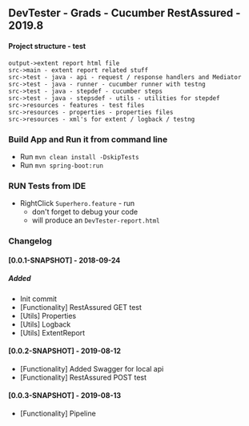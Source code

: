 ## DevTester - Grads - Cucumber RestAssured - 2019.8

#### Project structure - test

````
output->extent report html file
src->main - extent report related stuff
src->test - java - api - request / response handlers and Mediator
src->test - java - runner - cucumber runner with testng
src->test - java - stepdef - cucumber steps
src->test - java - stepsdef - utils - utilities for stepdef
src->resources - features - test files
src->resources - properties - properties files
src->resources - xml's for extent / logback / testng
````

### Build App and Run it from command line
* Run `mvn clean install -DskipTests`
* Run `mvn spring-boot:run`
    
### RUN Tests from IDE
* RightClick `Superhero.feature` - run
    - don't forget to debug your code
    - will produce an `DevTester-report.html`

### Changelog

#### [0.0.1-SNAPSHOT] - 2018-09-24
##### Added
- Init commit
- [Functionality] RestAssured GET test
- [Utils] Properties
- [Utils] Logback
- [Utils] ExtentReport

#### [0.0.2-SNAPSHOT] - 2019-08-12
- [Functionality] Added Swagger for local api
- [Functionality] RestAssured POST test


#### [0.0.3-SNAPSHOT] - 2019-08-13
- [Functionality] Pipeline
